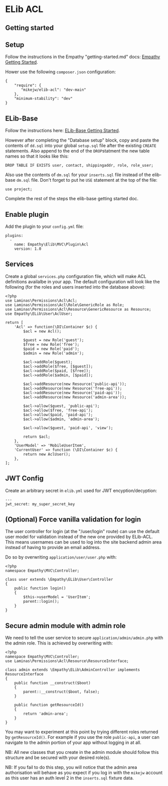 

ELib ACL
===

Getting started
---

Setup
---

Follow the instructions in the Empathy "getting-started.md" docs:
[Empathy Getting Started](https://github.com/mikejw/empathy/blob/master/docs/getting-started.md).

Hower use the following `composer.json` configuration:

    {
        "require": {
           "mikejw/elib-acl": "dev-main"
        },
        "minimum-stability": "dev"
    }


ELib-Base
---
Follow the instructions here:
[ELib-Base Getting Started](https://github.com/mikejw/elib-base/blob/master/docs/getting-started.md).

However after completing the "Database setup" block, copy and paste the contents of `dd.sql` into your
global `setup.sql` file after the existing `CREATE` statements.  Also append to the end of the `DROP`statment
the new table names so that it looks like this:

    DROP TABLE IF EXISTS user, contact, shippingaddr, role, role_user;    

Also use the contents of `dm.sql` for your `inserts.sql` file instead of the elib-base `dm.sql` file. 
Don't forget to put he `USE` statement at the top of the file:

    use project;

Complete the rest of the steps the elib-base getting started doc.


Enable plugin
---
Add the plugin to your `config.yml` file:

    plugins:
      - 
        name: Empathy\Elib\MVC\Plugin\Acl
        version: 1.0


Services
---

Create a global `services.php` configuration file, which will make ACL definitions availalbe in your app.  The default
configuration will look like the following (for the roles and users inserted into the database above):


    <?php
    use Laminas\Permissions\Acl\Acl;
    use Laminas\Permissions\Acl\Role\GenericRole as Role;
    use Laminas\Permissions\Acl\Resource\GenericResource as Resource;
    use Empathy\ELib\User\AclUser;

    return [
        'Acl' => function(\DI\Container $c) {
            $acl = new Acl();

            $guest = new Role('guest');
            $free = new Role('free');
            $paid = new Role('paid');
            $admin = new Role('admin');

            $acl->addRole($guest);
            $acl->addRole($free, [$guest]);
            $acl->addRole($paid, [$free]);
            $acl->addRole($admin, [$paid]);

            $acl->addResource(new Resource('public-api'));
            $acl->addResource(new Resource('free-api'));
            $acl->addResource(new Resource('paid-api'));
            $acl->addResource(new Resource('admin-area'));
            
            $acl->allow($guest, 'public-api');
            $acl->allow($free, 'free-api');        
            $acl->allow($paid, 'paid-api');
            $acl->allow($admin, 'admin-area');

            $acl->allow($guest, 'paid-api', 'view');

            return $acl;
        },
        'UserModel' => 'MobileUserItem',
        'CurrentUser' => function (\DI\Container $c) {
            return new AclUser();
        },
    ];


JWT Config
--

Create an arbitrary secret in `elib.yml` used for JWT encyption/decyption:

    ---
    jwt_secret: my_super_secret_key



(Optional) Force vanilla validation for login
---
The user controller for login (at the "/user/login" route) can use the default user model for validation instead of the new one provided by ELib-ACL.  
This means usernames can be used to log into the site backend admin area instead of having to provide an email address.

Do so by overwriting `application/user/user.php` with:
 
    <?php
    namespace Empathy\MVC\Controller;

    class user extends \Empathy\ELib\User\Controller
    {
        public function login()
        {
            $this->userModel = 'UserItem';
            parent::login();
        }    
    }


Secure admin module with admin role
---
We need to tell the user service to secure `application/admin/admin.php` with the admin role.  This is achieved by overwriting with:

    <?php
    namespace Empathy\MVC\Controller;
    use Laminas\Permissions\Acl\Resource\ResourceInterface;

    class admin extends \Empathy\ELib\AdminController implements ResourceInterface
    {
        public function __construct($boot)
        {
            parent::__construct($boot, false);
        }

        public function getResourceId()
        {
            return 'admin-area';
        }
    }

You may want to experiment at this point by trying different roles returned by `getResourceId()`.  For example if you use the role `public-api`, 
a user can navigate to the admin portion of your app without logging in at all.

NB:  All new classes that you create in the admin module should follow this structure and be secured with your desired role(s).

NB:  If you fail to do this step, you will notice that the admin area authorisation will behave as you expect if you log in with the `mikejw` account as this user has an auth level 2 in the `inserts.sql` fixture data.












